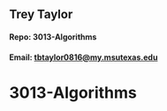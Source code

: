 ## Trey Taylor
#### Repo: 3013-Algorithms
#### Email: tbtaylor0816@my.msutexas.edu
# 3013-Algorithms
